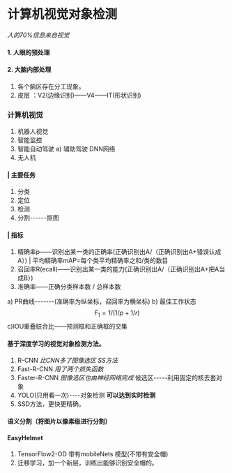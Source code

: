 # 计算机视觉对象检测

*人的70%信息来自视觉*
#### 1. 人眼的预处理
#### 2. 大脑内部处理
1. 各个脑区存在分工现象。
2. 皮层 ：V2(边缘识别)——V4——IT(形状识别)



### 计算机视觉

1. 机器人视觉
2. 智能监控
3. 智能自动驾驶
   a)  辅助驾驶 DNN网络
4. 无人机
#### |       主要任务

1. 分类
2. 定位
3. 检测
4. 分割------抠图

#### |       指标
1. 精确率p——识别出某一类的正确率(正确识别出A/（正确识别出A+错误认成A）)
|             平均精确率mAP=每个类平均精确率之和/类的数目
2. 召回率R(ecall)——识别出某一类的能力(正确识别出A/（正确识别出A+把A当成B）)
3. 准确率——正确分类样本数 / 总样本数

a)  PR曲线-------(准确率为纵坐标，召回率为横坐标)
b) 最佳工作状态
$$
F_1=1/(1/{p}+1/{r})
$$
c)IOU重叠联合比——预测框和正确框的交集

#### 基于深度学习的视觉对象检测方法。
1. R-CNN   *比CNN多了图像选区  SS方法*
2. Fast-R-CNN  *用了两个损失函数*
3. Faster-R-CNN    *图像选区也由神经网络完成*
候选区-----利用固定的核去套对象
4. YOLO(只用看一次)----对象检测
**可以达到实时检测**
5. SSD方法，更快更精确。

#### 语义分割（将图片以像素级进行分割）

#### EasyHelmet
1. TensorFlow2-OD  带有mobileNets 模型(不带有安全帽)
2. 迁移学习，加一个新层，训练出能够识别安全帽的。